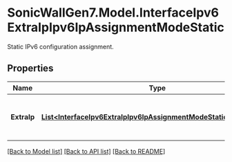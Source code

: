 # SonicWallGen7.Model.InterfaceIpv6ExtraIpIpv6IpAssignmentModeStatic
Static IPv6 configuration assignment.

## Properties

Name | Type | Description | Notes
------------ | ------------- | ------------- | -------------
**ExtraIp** | [**List&lt;InterfaceIpv6ExtraIpIpv6IpAssignmentModeStaticExtraIpInner&gt;**](InterfaceIpv6ExtraIpIpv6IpAssignmentModeStaticExtraIpInner.md) | Add/edit extra interface IPv6 address. | [optional] 

[[Back to Model list]](../README.md#documentation-for-models) [[Back to API list]](../README.md#documentation-for-api-endpoints) [[Back to README]](../README.md)

